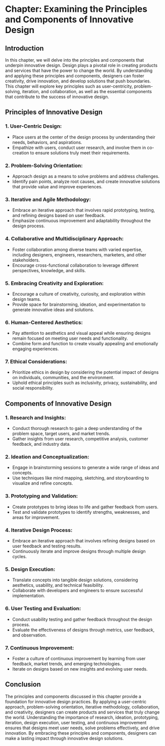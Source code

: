 Chapter: Examining the Principles and Components of Innovative Design
=====================================================================

Introduction
------------

In this chapter, we will delve into the principles and components that underpin innovative design. Design plays a pivotal role in creating products and services that have the power to change the world. By understanding and applying these principles and components, designers can foster creativity, drive innovation, and develop solutions that push boundaries. This chapter will explore key principles such as user-centricity, problem-solving, iteration, and collaboration, as well as the essential components that contribute to the success of innovative design.

Principles of Innovative Design
-------------------------------

### 1. User-Centric Design:

* Place users at the center of the design process by understanding their needs, behaviors, and aspirations.
* Empathize with users, conduct user research, and involve them in co-creation to ensure solutions truly meet their requirements.

### 2. Problem-Solving Orientation:

* Approach design as a means to solve problems and address challenges.
* Identify pain points, analyze root causes, and create innovative solutions that provide value and improve experiences.

### 3. Iterative and Agile Methodology:

* Embrace an iterative approach that involves rapid prototyping, testing, and refining designs based on user feedback.
* Emphasize continuous improvement and adaptability throughout the design process.

### 4. Collaborative and Multidisciplinary Approach:

* Foster collaboration among diverse teams with varied expertise, including designers, engineers, researchers, marketers, and other stakeholders.
* Encourage cross-functional collaboration to leverage different perspectives, knowledge, and skills.

### 5. Embracing Creativity and Exploration:

* Encourage a culture of creativity, curiosity, and exploration within design teams.
* Provide space for brainstorming, ideation, and experimentation to generate innovative ideas and solutions.

### 6. Human-Centered Aesthetics:

* Pay attention to aesthetics and visual appeal while ensuring designs remain focused on meeting user needs and functionality.
* Combine form and function to create visually appealing and emotionally engaging experiences.

### 7. Ethical Considerations:

* Prioritize ethics in design by considering the potential impact of designs on individuals, communities, and the environment.
* Uphold ethical principles such as inclusivity, privacy, sustainability, and social responsibility.

Components of Innovative Design
-------------------------------

### 1. Research and Insights:

* Conduct thorough research to gain a deep understanding of the problem space, target users, and market trends.
* Gather insights from user research, competitive analysis, customer feedback, and industry data.

### 2. Ideation and Conceptualization:

* Engage in brainstorming sessions to generate a wide range of ideas and concepts.
* Use techniques like mind mapping, sketching, and storyboarding to visualize and refine concepts.

### 3. Prototyping and Validation:

* Create prototypes to bring ideas to life and gather feedback from users.
* Test and validate prototypes to identify strengths, weaknesses, and areas for improvement.

### 4. Iterative Design Process:

* Embrace an iterative approach that involves refining designs based on user feedback and testing results.
* Continuously iterate and improve designs through multiple design cycles.

### 5. Design Execution:

* Translate concepts into tangible design solutions, considering aesthetics, usability, and technical feasibility.
* Collaborate with developers and engineers to ensure successful implementation.

### 6. User Testing and Evaluation:

* Conduct usability testing and gather feedback throughout the design process.
* Evaluate the effectiveness of designs through metrics, user feedback, and observation.

### 7. Continuous Improvement:

* Foster a culture of continuous improvement by learning from user feedback, market trends, and emerging technologies.
* Iterate on designs based on new insights and evolving user needs.

Conclusion
----------

The principles and components discussed in this chapter provide a foundation for innovative design practices. By applying a user-centric approach, problem-solving orientation, iterative methodology, collaboration, and creativity, designers can create products and services that truly change the world. Understanding the importance of research, ideation, prototyping, iteration, design execution, user testing, and continuous improvement ensures that designs meet user needs, solve problems effectively, and drive innovation. By embracing these principles and components, designers can make a lasting impact through innovative design solutions.
